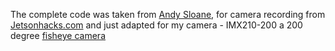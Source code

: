 The complete code was taken from [Andy Sloane](https://github.com/a1k0n/cycloid/tree/master/tools/camcal), for camera recording from [Jetsonhacks.com](https://github.com/JetsonHacksNano/CSI-Camera) and just adapted for my camera - IMX210-200
a 200 degree [fisheye camera ](https://www.amazon.de/IMX219-200-Camera-Developer-8-megapixel-Resolution/dp/B07T7H3PJH/ref=sr_1_fkmr0_1?__mk_de_DE=%C3%85M%C3%85%C5%BD%C3%95%C3%91&keywords=waveshare+imx219-200&qid=1573987377&s=toys&sr=8-1-fkmr0)
